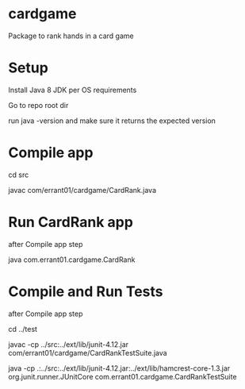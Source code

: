 # cardgame
Package to rank hands in a card game

# Setup
Install Java 8 JDK per OS requirements

Go to repo root dir

run java -version and make sure it returns the expected version

# Compile app
cd src

javac com/errant01/cardgame/CardRank.java

# Run CardRank app
after Compile app step

java com.errant01.cardgame.CardRank

# Compile and Run Tests
after Compile app step

cd ../test

javac -cp ../src:../ext/lib/junit-4.12.jar com/errant01/cardgame/CardRankTestSuite.java

java -cp .:../src:../ext/lib/junit-4.12.jar:../ext/lib/hamcrest-core-1.3.jar org.junit.runner.JUnitCore com.errant01.cardgame.CardRankTestSuite
